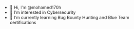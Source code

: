 - 👋 Hi, I’m @mohamed170h
- 👀 I’m interested in Cybersecurity 
- 🌱 I’m currently learning Bug Bounty Hunting and Blue Team certifications


<!---
mohamed170h/mohamed170h is a ✨ special ✨ repository because its `README.md` (this file) appears on your GitHub profile.
You can click the Preview link to take a look at your changes.
--->
